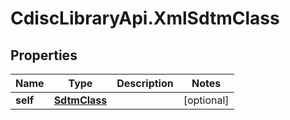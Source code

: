 # CdiscLibraryApi.XmlSdtmClass

## Properties

Name | Type | Description | Notes
------------ | ------------- | ------------- | -------------
**self** | [**SdtmClass**](SdtmClass.md) |  | [optional] 


